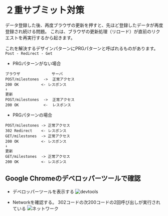 # ２重サブミット対策

データ登録した後、再度ブラウザの更新を押すと、先ほど登録したデータが再度登録され続ける問題。
これは、ブラウザの更新処理（リロード）が直前のリクエストを再実行するから起きます。

これを解決するデザインパターンにPRGパターンと呼ばれるものがあります。
``` Post - Redirect - Get ```
* PRGパターンがない場合

```
ブラウザ              サーバ 
POST/milestones  ->  正常アクセス
200 OK          <- レスポンス  
↓
更新
POST/milestones  ->  正常アクセス
200 OK           <-  レスポンス  
```

* PRGパターンの場合

```
POST/milestones -> 正常アクセス
302 Redirect    <- レスポンス  
GET/milestones  -> 正常アクセス
200 OK          <- レスポンス  
↓
更新
GET/milestones  -> 正常アクセス
200 OK          <- レスポンス  
```

## Google Chromeのデベロッパーツールで確認

* デベロッパーツールを表示する
    ![devtools](/README-assets/devtools.png)

* Networkを確認する。
    302コードの次200コードの2回呼び出しが実行されている
    ![ネットワーク](/README-assets/Network.png)
